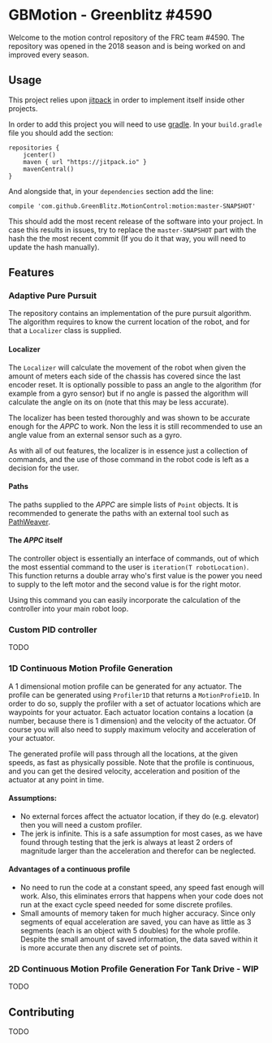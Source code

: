 # GBMotion - Greenblitz #4590
Welcome to the motion control repository of the FRC team #4590. The repository was opened in the
2018 season and is being worked on and improved every season.
## Usage
This project relies upon [jitpack](https://jitpack.io/) in order to implement itself inside other projects.

In order to add this project you will need to use [gradle](https://gradle.org/). In your `build.gradle` file you should add the section:

    repositories {
        jcenter()
        maven { url "https://jitpack.io" }
        mavenCentral()
    }

And alongside that, in your `dependencies` section add the line:

    compile 'com.github.GreenBlitz.MotionControl:motion:master-SNAPSHOT'

This should add the most recent release of the software into your project. In case this results
in issues, try to replace the `master-SNAPSHOT` part with the hash the the most recent commit (If you
do it that way, you will need to update the hash manually).
## Features
### Adaptive Pure Pursuit
The repository contains an implementation of the pure pursuit algorithm. The algorithm requires to know the 
current location of the robot, and for that a `Localizer` class is supplied.
#### Localizer
The `Localizer` will calculate the movement of the robot when given the amount of meters each side of
the chassis has covered since the last encoder reset. It is optionally possible to pass an angle to the
algorithm (for example from a gyro sensor) but if no angle is passed the algorithm will calculate the angle
on its on (note that this may be less accurate).

The localizer has been tested thoroughly and was shown to be accurate enough for the _APPC_ to work.
Non the less it is still recommended to use an angle value from an external sensor such as a gyro. 

As with all of out features, the localizer is in essence just a collection of commands, and the use
of those command in the robot code is left as a decision for the user.
#### Paths
The paths supplied to the _APPC_ are simple lists of `Point` objects. It is recommended to generate the paths
with an external tool such as [PathWeaver](https://github.com/wpilibsuite/PathWeaver).
#### The _APPC_ itself
The controller object is essentially an interface of commands, out of which the most essential command to the 
user is `iteration(T robotLocation)`. This function returns a double array who's first value is the power
you need to supply to the left motor and the second value is for the right motor.

Using this command you can easily incorporate the calculation of the controller into your main robot loop.
### Custom PID controller
TODO
### 1D Continuous Motion Profile Generation
A 1 dimensional motion profile can be generated for any actuator. The profile can be
generated using `Profiler1D` that returns a `MotionProfie1D`. In order to do so, supply the
profiler with a set of actuator locations which are waypoints for your actuator. Each 
actuator location contains a location (a number, because there is 1 dimension) and the velocity
of the actuator. Of course you will also need to supply maximum velocity and acceleration of
your actuator.

The generated profile will pass through all the locations, at the given speeds, as fast
as physically possible. Note that the profile is continuous, and you can get the desired
velocity, acceleration and position of the actuator at any point in time.

#### Assumptions:
* No external forces affect the actuator location, if they do (e.g. elevator) then
you will need a custom profiler.
* The jerk is infinite. This is a safe assumption for most cases, as we have found through testing
that the jerk is always at least 2 orders of magnitude larger than the acceleration and therefor can
be neglected.

#### Advantages of a continuous profile 
* No need to run the code at a constant speed, any speed fast enough will work. Also,
this eliminates errors that happens when your code does not run at the exact cycle speed
needed for some discrete profiles.
* Small amounts of memory taken for much higher accuracy. Since only segments of equal acceleration
are saved, you can have as little as 3 segments (each is an object with 5 doubles) for the whole profile. Despite the small
amount of saved information, the data saved within it is more accurate then any discrete
set of points.
### 2D Continuous Motion Profile Generation For Tank Drive - WIP
TODO
## Contributing
TODO